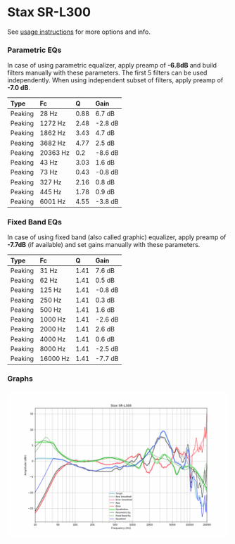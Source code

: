 # Stax SR-L300
See [usage instructions](https://github.com/jaakkopasanen/AutoEq#usage) for more options and info.

### Parametric EQs
In case of using parametric equalizer, apply preamp of **-6.8dB** and build filters manually
with these parameters. The first 5 filters can be used independently.
When using independent subset of filters, apply preamp of **-7.0 dB**.

| Type    | Fc       |    Q | Gain    |
|:--------|:---------|:-----|:--------|
| Peaking | 28 Hz    | 0.88 | 6.7 dB  |
| Peaking | 1272 Hz  | 2.48 | -2.8 dB |
| Peaking | 1862 Hz  | 3.43 | 4.7 dB  |
| Peaking | 3682 Hz  | 4.77 | 2.5 dB  |
| Peaking | 20363 Hz | 0.2  | -8.6 dB |
| Peaking | 43 Hz    | 3.03 | 1.6 dB  |
| Peaking | 73 Hz    | 0.43 | -0.8 dB |
| Peaking | 327 Hz   | 2.16 | 0.8 dB  |
| Peaking | 445 Hz   | 1.78 | 0.9 dB  |
| Peaking | 6001 Hz  | 4.55 | -3.8 dB |

### Fixed Band EQs
In case of using fixed band (also called graphic) equalizer, apply preamp of **-7.7dB**
(if available) and set gains manually with these parameters.

| Type    | Fc       |    Q | Gain    |
|:--------|:---------|:-----|:--------|
| Peaking | 31 Hz    | 1.41 | 7.6 dB  |
| Peaking | 62 Hz    | 1.41 | 0.5 dB  |
| Peaking | 125 Hz   | 1.41 | -0.8 dB |
| Peaking | 250 Hz   | 1.41 | 0.3 dB  |
| Peaking | 500 Hz   | 1.41 | 1.6 dB  |
| Peaking | 1000 Hz  | 1.41 | -2.6 dB |
| Peaking | 2000 Hz  | 1.41 | 2.6 dB  |
| Peaking | 4000 Hz  | 1.41 | 0.6 dB  |
| Peaking | 8000 Hz  | 1.41 | -2.5 dB |
| Peaking | 16000 Hz | 1.41 | -7.7 dB |

### Graphs
![](./Stax%20SR-L300.png)